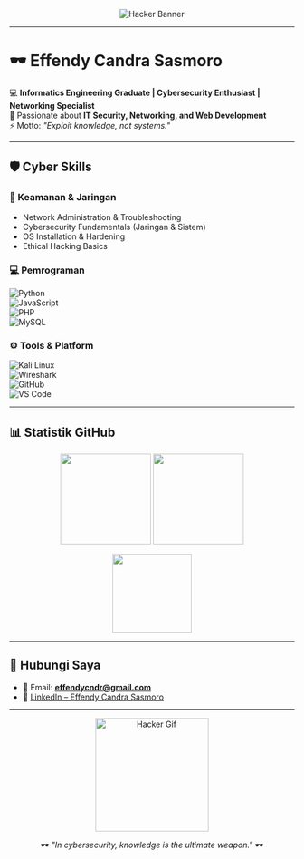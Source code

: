 <!-- Banner Hacker Style -->
<p align="center">
  <img src="https://readme-typing-svg.herokuapp.com?font=Fira+Code&size=24&duration=4000&pause=1000&color=00FF00&center=true&vCenter=true&width=700&lines=Access+Granted...;Welcome+to+Effendy+Candra+Sasmoro's+Profile;Cybersecurity+%7C+Networking+%7C+Web+Development" alt="Hacker Banner" />
</p>

---

# 🕶️ Effendy Candra Sasmoro  

💻 **Informatics Engineering Graduate | Cybersecurity Enthusiast | Networking Specialist**  
🔐 Passionate about **IT Security, Networking, and Web Development**  
⚡ Motto: *"Exploit knowledge, not systems."*  

---

## 🛡️ Cyber Skills  

### 🔐 Keamanan & Jaringan  
- Network Administration & Troubleshooting  
- Cybersecurity Fundamentals (Jaringan & Sistem)  
- OS Installation & Hardening  
- Ethical Hacking Basics  

### 💻 Pemrograman  
![Python](https://img.shields.io/badge/-Python-3776AB?logo=python&logoColor=fff)  
![JavaScript](https://img.shields.io/badge/-JavaScript-F7DF1E?logo=javascript&logoColor=000)  
![PHP](https://img.shields.io/badge/-PHP-777BB4?logo=php&logoColor=fff)  
![MySQL](https://img.shields.io/badge/-MySQL-4479A1?logo=mysql&logoColor=fff)  

### ⚙️ Tools & Platform  
![Kali Linux](https://img.shields.io/badge/-Kali%20Linux-557C94?logo=kalilinux&logoColor=fff)  
![Wireshark](https://img.shields.io/badge/-Wireshark-1679A7?logo=wireshark&logoColor=fff)  
![GitHub](https://img.shields.io/badge/-GitHub-181717?logo=github&logoColor=fff)  
![VS Code](https://img.shields.io/badge/-VS%20Code-0078D4?logo=visualstudiocode&logoColor=fff)  

---

## 📊 Statistik GitHub  

<p align="center">
  <img src="https://github-readme-stats.vercel.app/api?username=your-username&show_icons=true&theme=radical&hide_border=true&bg_color=000000&title_color=00FF00&icon_color=00FF00&text_color=00FF00" height="160"/>
  <img src="https://github-readme-streak-stats.herokuapp.com/?user=your-username&theme=dark&hide_border=true&background=000000&ring=00FF00&fire=00FF00&currStreakLabel=00FF00" height="160"/>
</p>

<p align="center">
  <img src="https://github-readme-stats.vercel.app/api/top-langs/?username=your-username&layout=compact&theme=dark&hide_border=true&bg_color=000000&title_color=00FF00&text_color=00FF00" height="140"/>
</p>

---

## 📡 Hubungi Saya  

- 📧 Email: **effendycndr@gmail.com**  
- 🔗 [LinkedIn – Effendy Candra Sasmoro](https://linkedin.com/in/effendy-candra-sasmoro)  

---

<p align="center">
  <img src="https://media.giphy.com/media/hqU2KkjW5bE2v2Z7Q2/giphy.gif" width="200" alt="Hacker Gif"/>
</p>

<p align="center">
  🕶️ <i>"In cybersecurity, knowledge is the ultimate weapon."</i> 🕶️
</p>
